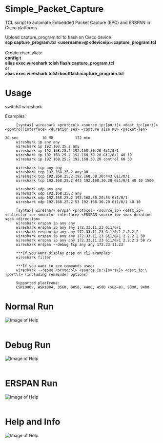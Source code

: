 # Simple_Packet_Capture
TCL script to automate Embedded Packet Capture (EPC) and ERSPAN in Cisco platforms


Upload capture_program.tcl to flash on Cisco device</br>
<b>scp capture_program.tcl \<username>@\<deviceip>:capture_program.tcl</b></br>
</br>
Create cisco alias: </br>
<b>config t</b></br>
<b>alias exec wireshark tclsh flash:capture_program.tcl</b><br>
or<br>
<b>alias exec wireshark tclsh bootflash:capture_program.tcl</b>

# Usage
switch# wireshark </br>

 Examples:
 
         [syntax] wireshark <protocol> <source_ip:[port]> <dest_ip:[port]> <control|interface> <duration ses> <capture size MB> <packet-len>
                                                                                                   20 sec           10 MB          172 mtu        
         wireshark ip any any 
         wireshark ip 192.168.25.2 any
         wireshark ip 192.168.25.2 192.168.30.20 Gi1/0/1
         wireshark ip 192.168.25.2 192.168.30.20 Gi1/0/1 40 10
         wireshark ip 192.168.25.2 192.168.30.20 control 60 30
    
         wireshark tcp any any 
         wireshark tcp 192.168.25.2 any:80
         wireshark tcp 192.168.25.2 192.168.30.20:443 Gi1/0/1
         wireshark tcp 192.168.25.2:443 192.168.30.20 Gi1/0/1 40 10 1500
    
         wireshark udp any any 
         wireshark udp 192.168.25.2 any
         wireshark udp 192.168.25.2 192.168.30.20:53 Gi1/0/1
         wireshark udp 192.168.25.2:53 192.168.30.20 Gi1/0/1 40 10
 
         [syntax] wireshark erspan <protocol> <source_ip> <dest_ip> <collector ip> <monitor interface> <ERSPAN source ip> <max duration sec> <direction>
         wireshark erspan ip any any
         wireshark erspan ip any any 172.33.11.23 Gi1/0/1
         wireshark erspan ip any any 172.33.11.23 Gi1/0/1 2.2.2.2
         wireshark erspan ip any any 172.33.11.23 Gi1/0/1 2.2.2.2 50
         wireshark erspan ip any any 172.33.11.23 Gi1/0/1 2.2.2.2 50 rx
         wireshark erspan --debug tcp any any 172.33.11.23

         ***If you want display pcap on cli examples:
         wireshark filter

         ***If you want to see commands used:
         wireshark --debug <protocol> <source_ip:\[port\]> <dest_ip:\[port\]> (including remainder options)
       
         Supported platfroms:
         CSR1000v, ASR1004, 3560, 3850, 4400, 4500 (sup-8), 9300, 9400
     

# Normal Run
![Image of Help](https://github.com/settlej/Simple_Packet_Capture/blob/master/screen_shots/normal.gif)</br></br>
# Debug Run
![Image of Help](https://github.com/settlej/Simple_Packet_Capture/blob/master/screen_shots/debug.gif)</br></br>
# ERSPAN Run
![Image of Help](https://github.com/settlej/Simple_Packet_Capture/blob/master/screen_shots/erspandemo.gif)</br></br>
# Help and Info
![Image of Help](https://github.com/settlej/Simple_Packet_Capture/blob/master/screen_shots/help.gif)</br></br>
